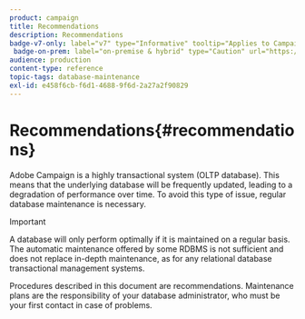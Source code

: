 ```yaml
---
product: campaign
title: Recommendations
description: Recommendations
badge-v7-only: label="v7" type="Informative" tooltip="Applies to Campaign Classic v7 only"
 badge-on-prem: label="on-premise & hybrid" type="Caution" url="https://experienceleague.adobe.com/docs/campaign-classic/using/installing-campaign-classic/architecture-and-hosting-models/hosting-models-lp/hosting-models.html?lang=en" tooltip="Applies to on-premise and hybrid deployments only"
audience: production
content-type: reference
topic-tags: database-maintenance
exl-id: e458f6cb-f6d1-4688-9f6d-2a27a2f90829
---
```

# Recommendations{#recommendations}



Adobe Campaign is a highly transactional system (OLTP database). This means that the underlying database will be frequently updated, leading to a degradation of performance over time. To avoid this type of issue, regular database maintenance is necessary.

>[!IMPORTANT]
>
>A database will only perform optimally if it is maintained on a regular basis. The automatic maintenance offered by some RDBMS is not sufficient and does not replace in-depth maintenance, as for any relational database transactional management systems.
>  
>Procedures described in this document are recommendations. Maintenance plans are the responsibility of your database administrator, who must be your first contact in case of problems.
